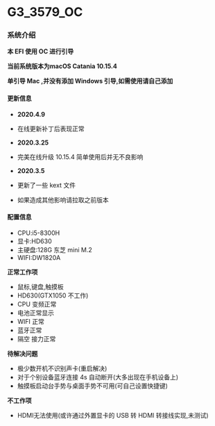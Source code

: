 # G3_3579_OC
### 系统介绍
**本 EFI 使用 OC 进行引导**

**当前系统版本为macOS Catania 10.15.4**

**单引导 Mac ,并没有添加 Windows 引导,如需使用请自己添加**

#### 更新信息
* **2020.4.9**
* 在线更新补丁后表现正常

* **2020.3.25**
* 完美在线升级 10.15.4 简单使用后并无不良影响

* **2020.3.5**
* 更新了一些 kext 文件
* 如果造成其他影响请拉取之前版本
#### 配置信息

* CPU:i5-8300H
* 显卡:HD630
* 主硬盘:128G 东芝 mini M.2  
* WIFI:DW1820A


**正常工作项**

* 鼠标,键盘,触摸板
* HD630(GTX1050 不工作) 
* CPU 变频正常
* 电池正常显示
* WIFI 正常
* 蓝牙正常
* 隔空 接力正常

**待解决问题**

* 极少数开机不识别声卡(重启解决)
* 对于个别设备蓝牙连接 4s 自动断开(大多出现在手机设备上)
* 触摸板启动台手势与桌面手势不可用(可自己设置快捷键)

**不工作项**

* HDMI无法使用(或许通过外置显卡的 USB 转 HDMI 转接线实现,未测试)
